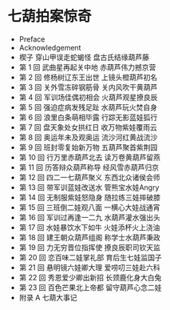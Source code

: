 # 七葫拍案惊奇

- Preface
- Acknowledgement
- 楔子 穿山甲误走蛇蝎怪 盘古氏结缘葫芦藤
- 第 1 回  武曲星再起关中地 赤葫芦伟力撼京营
- 第 2 回  修杨树辽东王出世 上镜头橙葫芦初名
- 第 3 回  关外雪冻碎钢筋骨 关内风吹干黄葫芦
- 第 4 回  军训场佳偶初相会 火葫芦观星撩良辰
- 第 5 回  强迫症病发残足趾 水葫芦玩火焚自身
- 第 6 回  浪里白条萌相毕露 行踪无影蓝娃狐行
- 第 7 回  盘天象处女拱红日 收万物紫娃覆雨云
- 第 8 回  奥运年未及观奥运 流沙河红黄战流沙
- 第 9 回  班封零复始新万物 五葫芦聚首紫荆园
- 第 10 回  行万里赤葫芦北去 读万卷黄葫芦留燕
- 第 11 回  历答辩众葫芦称导 经风雪赤葫芦归京
- 第 12 回  四二一七葫芦聚义 东西北众诸侯会师
- 第 13 回  带军训蓝娃改送水 管熊宝水娃Angry
- 第 14 回  无制服紫娃怒隐身 随拉练三娃摔破膝
- 第 15 回  三班倒二娃观八面 一横心大娃战通宵
- 第 16 回  军训过再逢一二九 水葫芦灌水强出头
- 第 17 回  水娃暴饮水下如牛 火娃添杯火上浇油
- 第 18 回  建王朝众葫芦组阁 称学士水葫芦秉政
- 第 19 回  力无穷晋位指挥使 撩良辰职司钦天监
- 第 20 回  恋百味二娃掌礼部 育后生七娃监国子
- 第 21 回  悬明镜六娃卿大理 爱唠叨三娃赴六科
- 第 22 回  秀恩爱少卿出新招 长颈鹿化身大白兔
- 第 23 回  百色芒果北上帝都 留守葫芦心念二娃
- 附录 A  七葫大事记
